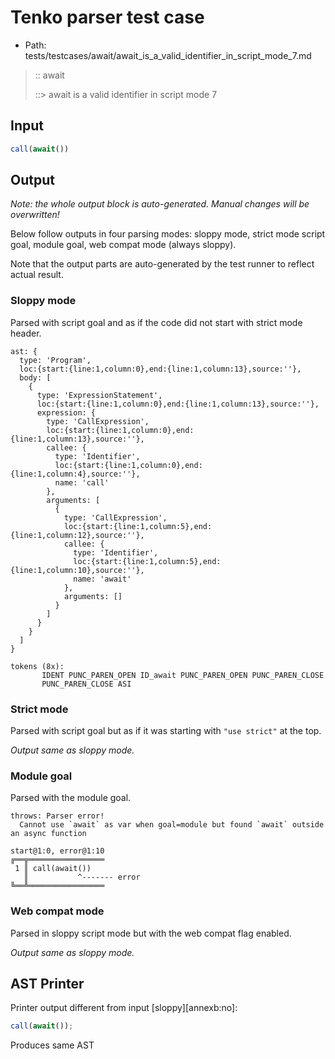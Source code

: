 # Tenko parser test case

- Path: tests/testcases/await/await_is_a_valid_identifier_in_script_mode_7.md

> :: await
>
> ::> await is a valid identifier in script mode 7

## Input

`````js
call(await())
`````

## Output

_Note: the whole output block is auto-generated. Manual changes will be overwritten!_

Below follow outputs in four parsing modes: sloppy mode, strict mode script goal, module goal, web compat mode (always sloppy).

Note that the output parts are auto-generated by the test runner to reflect actual result.

### Sloppy mode

Parsed with script goal and as if the code did not start with strict mode header.

`````
ast: {
  type: 'Program',
  loc:{start:{line:1,column:0},end:{line:1,column:13},source:''},
  body: [
    {
      type: 'ExpressionStatement',
      loc:{start:{line:1,column:0},end:{line:1,column:13},source:''},
      expression: {
        type: 'CallExpression',
        loc:{start:{line:1,column:0},end:{line:1,column:13},source:''},
        callee: {
          type: 'Identifier',
          loc:{start:{line:1,column:0},end:{line:1,column:4},source:''},
          name: 'call'
        },
        arguments: [
          {
            type: 'CallExpression',
            loc:{start:{line:1,column:5},end:{line:1,column:12},source:''},
            callee: {
              type: 'Identifier',
              loc:{start:{line:1,column:5},end:{line:1,column:10},source:''},
              name: 'await'
            },
            arguments: []
          }
        ]
      }
    }
  ]
}

tokens (8x):
       IDENT PUNC_PAREN_OPEN ID_await PUNC_PAREN_OPEN PUNC_PAREN_CLOSE
       PUNC_PAREN_CLOSE ASI
`````

### Strict mode

Parsed with script goal but as if it was starting with `"use strict"` at the top.

_Output same as sloppy mode._

### Module goal

Parsed with the module goal.

`````
throws: Parser error!
  Cannot use `await` as var when goal=module but found `await` outside an async function

start@1:0, error@1:10
╔══╦═════════════════
 1 ║ call(await())
   ║           ^------- error
╚══╩═════════════════

`````


### Web compat mode

Parsed in sloppy script mode but with the web compat flag enabled.

_Output same as sloppy mode._

## AST Printer

Printer output different from input [sloppy][annexb:no]:

````js
call(await());
````

Produces same AST
